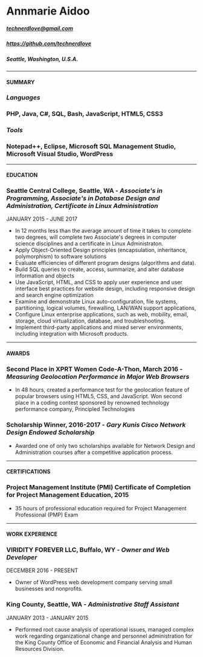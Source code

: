 # Annmarie Aidoo
##### technerdlove@gmail.com
##### https://github.com/technerdlove
##### Seattle, Washington, U.S.A.  
*******
#### SUMMARY

###  *Languages*
###  **PHP, Java, C#, SQL, Bash, JavaScript, HTML5, CSS3**  

###  *Tools*
###  **Notepad++, Eclipse, Microsoft SQL Management Studio, Microsoft Visual Studio, WordPress**  

*******
#### EDUCATION

###  **Seattle Central College**, Seattle, WA - *Associate's in Programming, Associate's in Database Design and Administration, Certificate in Linux Administration*
JANUARY 2015 - JUNE 2017

* In 12 months less than the average amount of time it takes to complete two degrees, will complete two Associate's degrees in computer science disciplines and a certificate in Linux Administraton.
* Apply Object-Oriented Design principles (encapsulation, inheritance, polymorphism) to software solutions
* Evaluate efficiencies of different program designs (algorithms and data).
* Build SQL queries to create, access, summarize, and alter database information and objects
* Use JavaScript, HTML, and CSS to apply user experience and user interface best practices for website design, including responsive design and search engine optimization
* Examine and demonstrate Linux auto-configuration, file systems, partitioning, logical volumes, firewalling, LAN/WAN support applications, 
* Configure Linux enterprise applications, such as web, mobility, email, storage, cloud virtualization, database, and troubleshooting. 
* Implement third-party applications and mixed server environments, including integration with Microsoft products.

*******
#### AWARDS

### **Second Place in XPRT Women Code-A-Thon**, March 2016 - *Measuring Geolocation Performance in Major Web Browsers*

* In 48 hours, created a performance test for the geolocation feature of popular browsers using HTML5, CSS, and JavaScript.  Won second place in a coding contest sponsored by renowned technology performance company, Principled Technologies 

### **Scholarship Winner**, 2016-2017 - *Gary Kunis Cisco Network Design Endowed Scholarship*

* Awarded one of only two scholarships available for Network Design and Administration courses after a competitive application process.

*******
#### CERTIFICATIONS

### **Project Management Institute (PMI) Certificate of Completion for Project Management Education**, 2015

* 35 hours of professional education  required for Project Management Professional (PMP) Exam

*******
#### WORK EXPERIENCE

### **VIRIDITY FOREVER LLC**, Buffalo, WY - *Owner and Web Developer*
DECEMBER 2016 - PRESENT

* Owner of WordPress web development company serving  small businesses and nonprofits.  

### **King County**, Seattle, WA - *Administrative Staff Assistant*
JANUARY 2013 - JANUARY 2015

* Performed root cause analysis of operational issues, managed complex work regarding organizational change and personnel administration for the King County Office of Economic and Financial Analysis and Human Resources Division.
